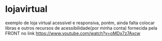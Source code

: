 # lojavirtual
exemplo de loja virtual acessível e responsiva, porém, ainda falta colocar libras e outros recursos de acessibilidade(por minha conta)
fornecida pela FRONT no link https://www.youtube.com/watch?v=oMDx7z7Axcw
